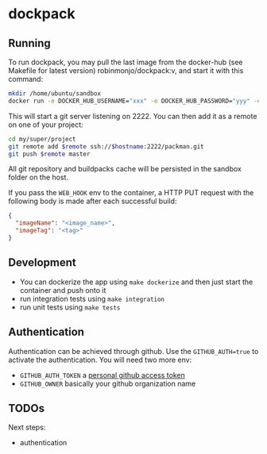 # dockpack

## Running

To run dockpack, you may pull the last image from the docker-hub (see Makefile for latest version) robinmonjo/dockpack:v, and start it with this command:

````bash
mkdir /home/ubuntu/sandbox
docker run -e DOCKER_HUB_USERNAME="xxx" -e DOCKER_HUB_PASSWORD="yyy" -e SSH_PORT=2222 -v /var/run/docker.sock:/var/run/docker.sock -v /home/ubuntu/sandbox:/sandbox -p $PORT:$PORT robinmonjo/dockpack:1.0
````

This will start a git server listening on 2222. You can then add it as a remote on one of your project:

````bash
cd my/super/project
git remote add $remote ssh://$hostname:2222/packman.git
git push $remote master
````

All git repository and buildpacks cache will be persisted in the sandbox folder on the host.

If you pass the `WEB_HOOK` env to the container, a HTTP PUT request with the following body is made after each successful build:

````json
{
  "imageName": "<image_name>",
  "imageTag": "<tag>"
}
````

## Development

- You can dockerize the app using `make dockerize` and then just start the container and push onto it
- run integration tests using `make integration`
- run unit tests using `make tests`

## Authentication

Authentication can be achieved through github. Use the `GITHUB_AUTH=true` to activate the authentication. You will need two more env:

- `GITHUB_AUTH_TOKEN` a [personal github access token](https://help.github.com/articles/creating-an-access-token-for-command-line-use)
- `GITHUB_OWNER` basically your github organization name

## TODOs

Next steps:
- authentication